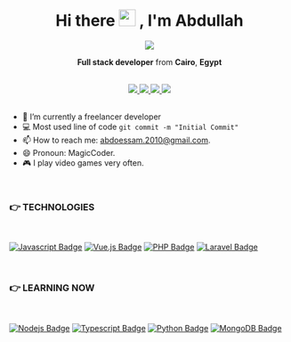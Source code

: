 <h1 align="center">
  <span>
    Hi there
    <img src="https://user-images.githubusercontent.com/45853393/229629933-659375dc-be21-4acf-8c88-0901e702b3be.gif" width="30"/>
  </span>
  , I'm Abdullah
</h1>

<div align="center">
  <img src="https://user-images.githubusercontent.com/45853393/229656282-5824cd0c-4ded-4669-8353-6cf9e607e246.gif" />
</div>

<p align="center"><b>Full stack developer</b> from <b>Cairo</b>, <b>Egypt</b></p>

<br>

<div align="center">
  <a href="https://www.facebook.com/abdo.elnegm.779/">
    <img src="https://img.shields.io/badge/-Facebook-4267B2?style=flat&labelColor=4267B2&logo=facebook&logoColor=white&link=https://www.facebook.com/abdo.elnegm.779/"/>
  </a>
  <a href="https://www.linkedin.com/in/abdullah-essam-121a331a1/">
    <img src="https://img.shields.io/badge/-LinkedIn-0a66c2?style=flat&labelColor=0a66c2&logo=linkedin&logoColor=white&link=https://www.linkedin.com/in/abdullah-essam-121a331a1/"/>
  </a>
  <a href="https://www.instagram.com/eng.abdullah_essam/">
    <img src="https://img.shields.io/badge/-Instagram-E1306C?style=flat&labelColor=E1306C&logo=instagram&logoColor=white&link=https://www.instagram.com/eng.abdullah_essam/"/>
  </a>
  <a href="mailto:abdoessam.2010@gmail.com">
    <img src="https://img.shields.io/badge/-Gmail-c0392b?style=flat&labelColor=c0392b&logo=gmail&logoColor=white"/>
  </a>
</div>
<br>

- 🔭 I’m currently a freelancer developer
- :computer: Most used line of code `git commit -m "Initial Commit"`
- 📫 How to reach me: abdoessam.2010@gmail.com.
- 😄 Pronoun: MagicCoder.
- :video_game: I play video games very often.

<br>

### :point_right: TECHNOLOGIES
<br>

[![Javascript Badge](https://img.shields.io/badge/-Javascript-F0DB4F?style=for-the-badge&labelColor=black&logo=javascript&logoColor=F0DB4F)](#)
[![Vue.js Badge](https://img.shields.io/badge/-vue.js-42b883?style=for-the-badge&labelColor=black&logo=vue.js&logoColor=42b883)](#)
[![PHP Badge](https://img.shields.io/badge/-php-8993be?style=for-the-badge&labelColor=black&logo=php&logoColor=8993be)](#)
[![Laravel Badge](https://img.shields.io/badge/-laravel-F05340?style=for-the-badge&labelColor=black&logo=laravel&logoColor=F05340)](#)

<br>

### :point_right: LEARNING NOW
<br>

[![Nodejs Badge](https://img.shields.io/badge/-Nodejs-3C873A?style=for-the-badge&labelColor=black&logo=node.js&logoColor=3C873A)](#)
[![Typescript Badge](https://img.shields.io/badge/-Typescript-007acc?style=for-the-badge&labelColor=black&logo=typescript&logoColor=007acc)](#)
[![Python Badge](https://img.shields.io/badge/-python-ffde57?style=for-the-badge&labelColor=black&logo=python&logoColor=ffde57)](#)
[![MongoDB Badge](https://img.shields.io/badge/-mongodb-589636?style=for-the-badge&labelColor=black&logo=mongodb&logoColor=589636)](#)

<br>